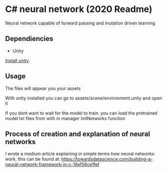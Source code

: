 
# C# neural network (2020 Readme)

Neural network capable of forward passing and mutation driven learning

##  Dependiencies

* Unity

[Install unity](https://unity3d.com/get-unity/download). 

## Usage

The files will appear you your assets

With unity installed you can go to assets/scene/environment.unity and open it

If you dont want to wait for the model to train. you can load the pretrained model txt files from with in manager InitNetworks function

## Process of creation and explanation of neural networks

I wrote a medium article explaining in simple terms how neural networks work, this can be found at: https://towardsdatascience.com/building-a-neural-network-framework-in-c-16ef56ce1fef
